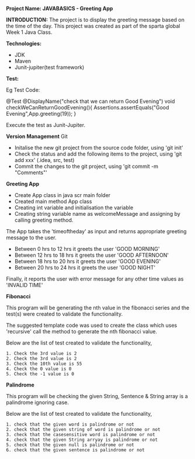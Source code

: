 **Project Name: JAVABASICS - Greeting App**

**INTRODUCTION:**
The project is to display the greeting message based on the time of the day. This project was created as part of the sparta global Week 1 Java Class.

**Technologies:**
 - JDK
 - Maven
 - Junit-jupiter(test framework)

**Test:**

Eg Test Code:

@Test
@DisplayName("check that we can return Good Evening")
void checkWeCanReturnGoodEvening(){
Assertions.assertEquals("Good Evening",App.greeting(19));
}

Execute the test as Junit-Jupiter.

**Version Management**
Git
- Initalise the new git project from the source code folder, using 'git init'
- Check the status and add the following items to the project, using 'git add xxx'
(.idea, src, test)
- Commit the changes to the git project, using 'git commit -m "Comments"'

**Greeting App**

- Create  App class in java scr main folder
- Created main method App class
- Creating int variable and initialisation the variable
- Creating string variable name as welcomeMessage and assigning by calling greeting method.

The App takes the 'timeoftheday' as input and returns appropriate greeting message to the user.

- Between 0 hrs to 12 hrs it greets the user 'GOOD MORNING'
- Between 12 hrs to 18 hrs it greets the user 'GOOD AFTERNOON'
- Between 18 hrs to 20 hrs it greets the user 'GOOD EVENING'
- Between 20 hrs to 24 hrs it greets the user 'GOOD NIGHT'

Finally, it reports the user with error message for any other time values as 'INVALID TIME'

**Fibonacci**

This program will be generating the nth value in the fibonacci series and the test(s) were created to validate the functionality.

The suggested template code was used to create the class which uses 'recursive' call the method to generate the nth fibonacci value.

Below are the list of test created to validate the functionality,

    1. Check the 3rd value is 2
    2. Check the 3rd value is 2
    3. Check the 10th value is 55
    4. Check the 0 value is 0
    5. Check the -1 value is 0

**Palindrome**

This program will be checking the given String, Sentence & String array is a palindrome ignoring case.

Below are the list of test created to validate the functionality,

    1. check that the given word is palindrome or not
    2. check that the given string of word is palindrome or not
    3. check that the casesensitive word is palindrome or not
    4. check that the given String arryay is palindrome or not
    5. check that the given null is palindrome or not
    6. check that the given sentence is palindrome or not

